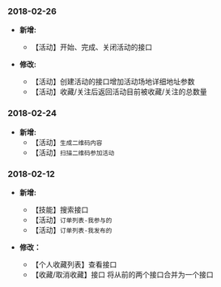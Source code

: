 ### 2018-02-26
* __新增:__
    - 【活动】开始、完成、关闭活动的接口
    
* __修改:__
    - 【活动】创建活动的接口增加活动场地详细地址参数
    - 【活动】收藏/关注后返回活动目前被收藏/关注的总数量

### 2018-02-24
* __新增:__
    - 【活动】`生成二维码内容`
    - 【活动】`扫描二维码参加活动`

### 2018-02-12
* __新增:__   
	- 【技能】搜索接口
    - 【活动】`订单列表-我参与的` 
    - 【活动】`订单列表-我发布的`

* __修改：__
	- 【个人收藏列表】查看接口
	- 【收藏/取消收藏】接口 将从前的两个接口合并为一个接口